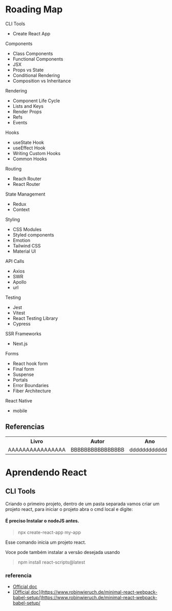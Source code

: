 # Roading Map

CLI Tools
- Create React App

Components
- Class Components
- Functional Components
- JSX
- Props vs State
- Conditional Rendering
- Composition vs Inheritance

Rendering
- Component Life Cycle
- Lists and Keys
- Render Props
- Refs
- Events

Hooks
- useState Hook
- useEffect Hook
- Writing Custom Hooks
- Common Hooks

Routing
- Reach Router
- React Router

State Management
- Redux
- Context

Styling
- CSS Modules
- Styled components
- Emotion
- Tailwind CSS
- Material UI

API Calls
- Axios
- SWR
- Apollo
- url

Testing
- Jest
- Vitest
- React Testing Library
- Cypress

SSR Frameworks
- Next.js

Forms
- React hook form
- Final form
- Suspense
- Portals
- Error Boundaries
- Fiber Architecture

React Native
- mobile


## Referencias

<table>
  <tr>
    <th>Livro</th>
    <th>Autor</th>
    <th>Ano</th>
    <th>Link</th>
  </tr>
  <tr>
    <td>AAAAAAAAAAAAAAAA</td>
    <td>BBBBBBBBBBBBBBBB</td>
    <td>ddddddddddddd</td>
    <td><a href="#">CCCCCCCCCCCCCCCCC</a></td>
  </tr>
</table>

# Aprendendo React

## CLI Tools
Criando o primeiro projeto, dentro de um pasta separada vamos criar um projeto react, para iniciar o projeto abra o cmd local e digite:
#### É preciso Instalar o nodeJS antes.

> npx create-react-app my-app

Esse comando inicia um projeto react.

Voce pode também instalar a versão desejada usando
> npm install react-scripts@latest

### referencia
<ul>
  <li><a href="https://create-react-app.dev/">Official doc</a></li>
  <li><a href="https://create-react-app.dev/">[Official doc](https://www.robinwieruch.de/minimal-react-webpack-babel-setup/)https://www.robinwieruch.de/minimal-react-webpack-babel-setup/</a></li>
</ul>


